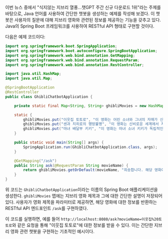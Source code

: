 이번 뉴스 중에서 "식지않는 지브리 열풍…챗GPT 주간 신규 다운로드 1위"라는 주제를 바탕으로, Java 언어를 사용하여 간단한 챗봇을 생성하는 예제를 작성해 보겠다. 이 챗봇은 사용자의 질문에 대해 지브리 영화와 관련된 정보를 제공하는 기능을 갖추고 있다. Java의 Spring Boot 프레임워크를 사용하여 RESTful API 형태로 구현할 것이다.

다음은 예제 코드이다:

```java
import org.springframework.boot.SpringApplication;
import org.springframework.boot.autoconfigure.SpringBootApplication;
import org.springframework.web.bind.annotation.GetMapping;
import org.springframework.web.bind.annotation.RequestParam;
import org.springframework.web.bind.annotation.RestController;

import java.util.HashMap;
import java.util.Map;

@SpringBootApplication
@RestController
public class GhibliChatbotApplication {

    private static final Map<String, String> ghibliMovies = new HashMap<>();

    static {
        ghibliMovies.put("이웃집 토토로", "이 영화는 어린 소녀와 그녀의 자매가 신비로운 생물과 친구가 되는 이야기를 담고 있다.");
        ghibliMovies.put("센과 치히로의 행방불명", "이 영화는 신비로운 세계에서 치히로가 부모를 구하기 위해 모험을 떠나는 이야기이다.");
        ghibliMovies.put("마녀 배달부 키키", "이 영화는 마녀 소녀 키키가 독립적인 삶을 시작하며 성장하는 과정을 그린 이야기이다.");
    }

    public static void main(String[] args) {
        SpringApplication.run(GhibliChatbotApplication.class, args);
    }

    @GetMapping("/ask")
    public String ask(@RequestParam String movieName) {
        return ghibliMovies.getOrDefault(movieName, "죄송합니다. 해당 영화에 대한 정보가 없습니다.");
    }
}
```

위 코드는 `GhibliChatbotApplication`이라는 이름의 Spring Boot 애플리케이션을 생성한다. `ghibliMovies` 맵에는 지브리 영화 제목과 그에 대한 간단한 설명이 저장되어 있다. 사용자가 영화 제목을 파라미터로 제공하면, 해당 영화에 대한 정보를 반환하는 RESTful API 엔드포인트 `/ask`를 구현하였다.

이 코드를 실행하면, 예를 들어 `http://localhost:8080/ask?movieName=이웃집%20토토로`와 같은 요청을 통해 "이웃집 토토로"에 대한 정보를 받을 수 있다. 이는 간단한 지브리 영화 관련 챗봇을 구현하는 기초적인 예시이다.